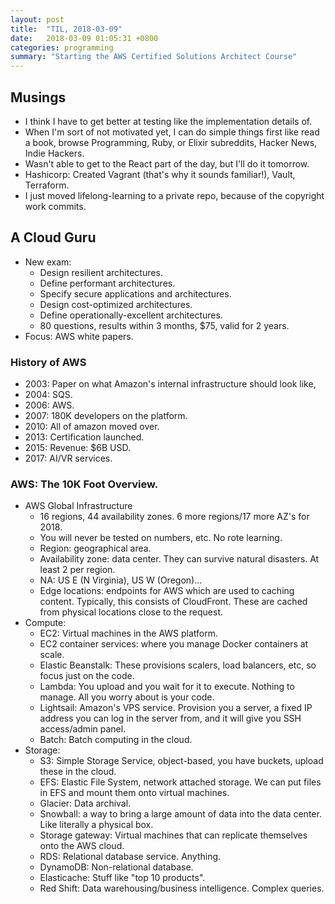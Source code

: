 ```yaml
---
layout: post
title:  "TIL, 2018-03-09"
date:   2018-03-09 01:05:31 +0800
categories: programming
summary: "Starting the AWS Certified Solutions Architect Course"
---
```


## Musings

- I think I have to get better at testing like the implementation details of.
- When I'm sort of not motivated yet, I can do simple things first like read a book, browse Programming, Ruby, or Elixir subreddits, Hacker News, Indie Hackers.
- Wasn't able to get to the React part of the day, but I'll do it tomorrow.
- Hashicorp: Created Vagrant (that's why it sounds familiar!), Vault, Terraform.
- I just moved lifelong-learning to a private repo, because of the copyright work commits.

## A Cloud Guru

- New exam:
  - Design resilient architectures.
  - Define performant architectures.
  - Specify secure applications and architectures.
  - Design cost-optimized architectures.
  - Define operationally-excellent architectures.
  - 80 questions, results within 3 months, $75, valid for 2 years.
- Focus: AWS white papers.

### History of AWS

- 2003: Paper on what Amazon's internal infrastructure should look like,
- 2004: SQS.
- 2006: AWS.
- 2007: 180K developers on the platform.
- 2010: All of amazon moved over.
- 2013: Certification launched.
- 2015: Revenue: $6B USD.
- 2017: AI/VR services.

### AWS: The 10K Foot Overview.

- AWS Global Infrastructure
  - 16 regions, 44 availability zones. 6 more regions/17 more AZ's for 2018.
  - You will never be tested on numbers, etc. No rote learning.
  - Region: geographical area.
  - Availability zone: data center. They can survive natural disasters. At least 2 per region.
  - NA: US E (N Virginia), US W (Oregon)...
  - Edge locations: endpoints for AWS which are used to caching content. Typically, this consists of CloudFront. These are cached from physical locations close to the request.
- Compute:
  - EC2: Virtual machines in the AWS platform.
  - EC2 container services: where you manage Docker containers at scale.
  - Elastic Beanstalk: These provisions scalers, load balancers, etc, so focus just on the code.
  - Lambda: You upload and you wait for it to execute. Nothing to manage. All you worry about is your code.
  - Lightsail: Amazon's VPS service. Provision you a server, a fixed IP address you can log in the server from, and it will give you SSH access/admin panel.
  - Batch: Batch computing in the cloud.
- Storage:
  - S3: Simple Storage Service, object-based, you have buckets, upload these in the cloud.
  - EFS: Elastic File System, network attached storage. We can put files in EFS and mount them onto virtual machines.
  - Glacier: Data archival.
  - Snowball: a way to bring a large amount of data into the data center. Like literally a physical box.
  - Storage gateway: Virtual machines that can replicate themselves onto the AWS cloud.
  - RDS: Relational database service. Anything.
  - DynamoDB: Non-relational database.
  - Elasticache: Stuff like "top 10 products".
  - Red Shift: Data warehousing/business intelligence. Complex queries.
